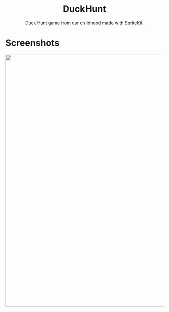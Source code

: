 <h1 align="center">DuckHunt</h1>
<p align="center">Duck Hunt game from our childhood made with SpriteKit.</p>

# Screenshots

<span>
    <img src="https://user-images.githubusercontent.com/90601277/223076829-7685fbcb-9cda-4d83-9360-70ecec7f73a9.png" width="800px">
</span>
